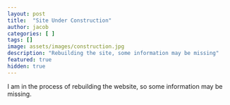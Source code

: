 ```yaml
---
layout: post
title:  "Site Under Construction"
author: jacob
categories: [ ]
tags: []
image: assets/images/construction.jpg
description: "Rebuilding the site, some information may be missing"
featured: true
hidden: true
---
```


I am in the process of rebuilding the website, so some information may be missing.